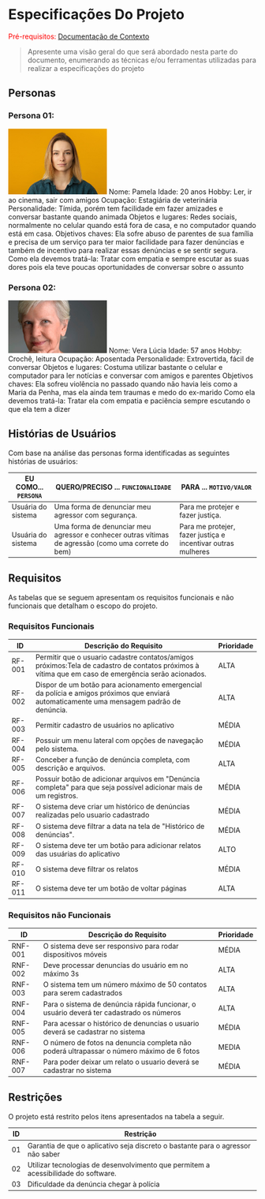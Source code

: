 # Especificações Do Projeto

<span style="color:red">Pré-requisitos: <a href="1-Contexto.md"> Documentação de Contexto</a></span>

> Apresente uma visão geral do que será abordado nesta parte do
> documento, enumerando as técnicas e/ou ferramentas utilizadas para
> realizar a especificações do projeto

## Personas

### Persona 01: 

<img src="images/persona1.jpeg" alt="drawing" style="width:200px;"/>
Nome: Pamela
Idade: 20 anos
Hobby: Ler, ir ao cinema, sair com amigos
Ocupação: Estagiária de veterinária
Personalidade: Tímida, porém tem facilidade em fazer amizades e conversar bastante quando animada
Objetos e lugares: Redes sociais, normalmente no celular quando está fora de casa, e no computador quando está em casa.
Objetivos chaves: Ela sofre abuso de parentes de sua família e precisa de um serviço para ter maior facilidade para fazer denúncias e também de incentivo para realizar essas denúncias e se sentir segura. 
Como ela devemos tratá-la: Tratar com empatia e sempre escutar as suas dores pois ela teve poucas oportunidades de conversar sobre o assunto

### Persona 02: 

<img src="images/persona2.jpeg" alt="drawing" style="width:200px;"/>
Nome: Vera Lúcia
Idade: 57 anos
Hobby: Crochê, leitura
Ocupação: Aposentada
Personalidade: Extrovertida, fácil de conversar
Objetos e lugares: Costuma utilizar bastante o celular e computador para ler notícias e conversar com amigos e parentes
Objetivos chaves: Ela sofreu violência no passado quando não havia leis como a Maria da Penha, mas ela ainda tem traumas e medo do ex-marido
Como ela devemos tratá-la: Tratar ela com empatia e paciência sempre escutando o que ela tem a dizer



## Histórias de Usuários

Com base na análise das personas forma identificadas as seguintes histórias de usuários:

|EU COMO... `PERSONA`| QUERO/PRECISO ... `FUNCIONALIDADE` |PARA ... `MOTIVO/VALOR`                 |
|--------------------|------------------------------------|----------------------------------------|
|Usuária do sistema  | Uma forma de denunciar meu agressor com segurança.          | Para me protejer e fazer justiça.           |
|Usuária do sistema       | Uma forma de denunciar meu agressor e conhecer outras vítimas de agressão (como uma correte do bem) | Para me protejer, fazer justiça e incentivar outras mulheres |


## Requisitos

As tabelas que se seguem apresentam os requisitos funcionais e não funcionais que detalham o escopo do projeto.

### Requisitos Funcionais

|ID    | Descrição do Requisito  | Prioridade |
|------|-----------------------------------------|----|
|RF-001|Permitir que o usuario cadastre contatos/amigos próximos:Tela de cadastro de contatos próximos à vítima que em caso de emergência serão acionados.  | ALTA | 
|RF-002| Dispor de um botão para acionamento emergencial da polícia e amigos próximos que enviará automaticamente uma mensagem padrão de denúncia.   | ALTA |
|RF-003| Permitir cadastro de usuários no aplicativo  | MÉDIA |
|RF-004| Possuir um menu lateral com opções de navegação pelo sistema.  | MÉDIA |
|RF-005| Conceber a função de denúncia completa, com descrição e arquivos.  | ALTA |
|RF-006| Possuir botão de adicionar arquivos em "Denúncia completa" para que seja possível adicionar mais de um registros. | MÉDIA |
|RF-007| O sistema deve criar um histórico de denúncias realizadas pelo usuario cadastrado  | MÉDIA |
|RF-008| O sistema deve filtrar a data na tela de "Histórico de denúncias". | MÉDIA |
|RF-009| O sistema deve ter um botão para adicionar relatos das usuárias do aplicativo  | ALTO |
|RF-010| O sistema deve filtrar os relatos  | MÉDIA |
|RF-011| O sistema deve ter um botão de voltar páginas  | ALTA |


### Requisitos não Funcionais

|ID     | Descrição do Requisito  |Prioridade |
|-------|-------------------------|----|
|RNF-001| O sistema deve ser responsivo para rodar  dispositivos móveis | MÉDIA | 
|RNF-002| Deve processar denuncias do usuário em no máximo 3s |  ALTA | 
|RNF-003| O sistema tem um número máximo de 50 contatos para serem cadastrados|  ALTA | 
|RNF-004| Para o sistema de denúncia rápida funcionar, o usuário deverá ter cadastrado os números | ALTA | 
|RNF-005| Para acessar o  histórico de denuncias o usuario deverá se cadastrar no sistema | MÉDIA | 
|RNF-006| O número de fotos na denuncia completa não poderá ultrapassar o número máximo de 6 fotos | MEDIA | 
|RNF-007| Para poder deixar um relato o usuario deverá se cadastrar no sistema | MÉDIA | 


## Restrições

O projeto está restrito pelos itens apresentados na tabela a seguir.

|ID| Restrição                                             |
|--|-------------------------------------------------------|
|01| Garantia de que o aplicativo seja discreto o bastante para o agressor não saber |
|02| Utilizar tecnologias de desenvolvimento que permitem a acessibilidade do software.   |
|03| Dificuldade da denúncia chegar à polícia   |


